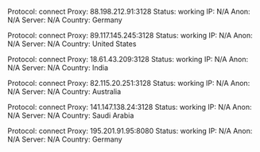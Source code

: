 Protocol: connect
Proxy: 88.198.212.91:3128
Status: working
IP: N/A
Anon: N/A
Server: N/A
Country: Germany

Protocol: connect
Proxy: 89.117.145.245:3128
Status: working
IP: N/A
Anon: N/A
Server: N/A
Country: United States

Protocol: connect
Proxy: 18.61.43.209:3128
Status: working
IP: N/A
Anon: N/A
Server: N/A
Country: India

Protocol: connect
Proxy: 82.115.20.251:3128
Status: working
IP: N/A
Anon: N/A
Server: N/A
Country: Australia

Protocol: connect
Proxy: 141.147.138.24:3128
Status: working
IP: N/A
Anon: N/A
Server: N/A
Country: Saudi Arabia

Protocol: connect
Proxy: 195.201.91.95:8080
Status: working
IP: N/A
Anon: N/A
Server: N/A
Country: Germany

